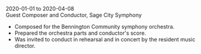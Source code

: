 2020-01-01 to 2020-04-08  
Guest Composer and Conductor, Sage City Symphony

- Composed for the Bennington Community symphony orchestra.
- Prepared the orchestra parts and conductor's score.
- Was invited to conduct in rehearsal and in concert by 
  the resident music director.
